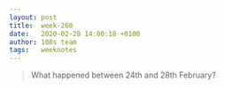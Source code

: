 ```yaml
---
layout: post
title:  week-260
date:   2020-02-28 14:00:18 +0100
author: 100s team
tags:   weeknotes
---
```


> What happened between 24th and 28th February?